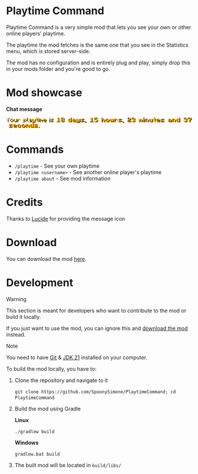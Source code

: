 # Playtime Command

Playtime Command is a very simple mod that lets you see your own or other online players' playtime.

The playtime the mod fetches is the same one that you see in the Statistics menu, which is stored server-side.

The mod has no configuration and is entirely plug and play, simply drop this in your mods folder and you're good to go.

# Mod showcase
**Chat message**

![Chat Showcase](https://raw.githubusercontent.com/SpoonySimone/PlaytimeCommand/refs/heads/main/images/chat_showcase.png)


# Commands
- `/playtime` - See your own playtime
- `/playtime <username>` - See another online player's playtime
- `/playtime about` - See mod information

# Credits
Thanks to [Lucide](https://lucide.dev/) for providing the message icon

# Download
You can download the mod [here](https://modrinth.com/project/PlaytimeCommand).

# Development
> [!WARNING]
> This section is meant for developers who want to contribute to the mod or build it locally.
> 
> If you just want to use the mod, you can ignore this and [download the mod](https://github.com/SpoonySimone/PlaytimeCommand?tab=readme-ov-file#download) instead.

> [!NOTE]
> You need to have [Git](https://git-scm.com/) & [JDK 21](https://adoptium.net/temurin/releases?version=21&os=any&arch=any) installed on your computer.

To build the mod locally, you have to:
1. Clone the repository and navigate to it

   ```
   git clone https://github.com/SpoonySimone/PlaytimeCommand; cd PlaytimeCommand
   ``` 
2. Build the mod using Gradle

    **Linux**
    ```
    ./gradlew build
    ```
    **Windows**
    ```
    gradlew.bat build
    ```
3. The built mod will be located in `build/libs/`
